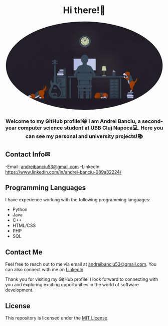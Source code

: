 <h1 align="center">Hi there!👋</h1>

<p align="center">
  <img src="images/background.jpg" alt="Profile Picture" style="width: 500px; height: 281px; object-fit: cover; border-radius: 50%;">
</p>

<h3 align="center">Welcome to my GitHub profile!😁 I am Andrei Banciu, a second-year computer science student at UBB Cluj Napoca💻. Here you can see my personal and university projects!📚</h3>

## Contact Info✉

-Email: [andreibanciu53@gmail.com](mailto:andreibanciu53@gmail.com)
-LinkedIn: https://www.linkedin.com/in/andrei-banciu-089a32224/

## Programming Languages

I have experience working with the following programming languages:

- Python
- Java
- C++
- HTML/CSS
- PHP
- SQL

## Contact Me

Feel free to reach out to me via email at [andreibanciu53@gmail.com](mailto:andreibanciu53@gmail.com). You can also connect with me on [LinkedIn](https://www.linkedin.com/in/andrei-banciu-089a32224/).

Thank you for visiting my GitHub profile! I look forward to connecting with you and exploring exciting opportunities in the world of software development.

## License

This repository is licensed under the [MIT License](LICENSE).
